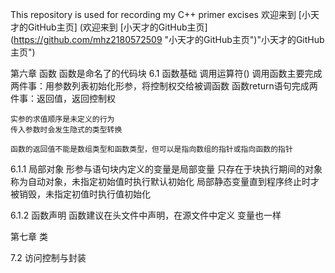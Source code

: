 This repository is used for recording my C++ primer excises
欢迎来到 [小天才的GitHub主页] (欢迎来到 [小天才的GitHub主页] (https://github.com/mhz2180572509 "小天才的GitHub主页")"小天才的GitHub主页")

第六章 函数
    函数是命名了的代码块
6.1 函数基础
    调用运算符()
    调用函数主要完成两件事：用参数列表初始化形参，将控制权交给被调函数
    函数return语句完成两件事：返回值，返回控制权
    
    实参的求值顺序是未定义的行为
    传入参数时会发生隐式的类型转换

    函数的返回值不能是数组类型和函数类型，但可以是指向数组的指针或指向函数的指针

6.1.1 局部对象
    形参与语句块内定义的变量是局部变量
    只存在于块执行期间的对象称为自动对象，未指定初始值时执行默认初始化
    局部静态变量直到程序终止时才被销毁，未指定初值时执行值初始化

6.1.2 函数声明
    函数建议在头文件中声明，在源文件中定义
    变量也一样

第七章 类

7.2 访问控制与封装

